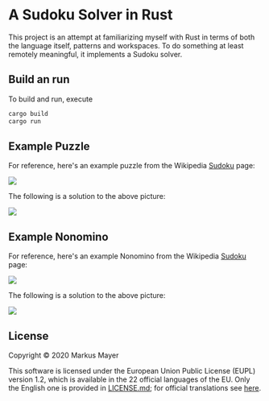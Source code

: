 # A Sudoku Solver in Rust

This project is an attempt at familiarizing myself with Rust in terms of both the
language itself, patterns and workspaces. To do something at least remotely meaningful,
it implements a Sudoku solver.

## Build an run

To build and run, execute

```bash
cargo build
cargo run
```

## Example Puzzle

For reference, here's an example puzzle from the Wikipedia [Sudoku](https://en.wikipedia.org/wiki/Sudoku) page:

![](.readme/puzzle.png)

The following is a solution to the above picture:

![](.readme/solution.png)

## Example Nonomino

For reference, here's an example Nonomino from the Wikipedia [Sudoku](https://en.wikipedia.org/wiki/Sudoku) page:

![](.readme/nonomino.png)

The following is a solution to the above picture:

![](.readme/nonomino-solution.png)

## License

Copyright © 2020 Markus Mayer

This software is licensed under the European Union Public License (EUPL) version
1.2, which is available in the 22 official languages of the EU. Only the English
one is provided in [LICENSE.md](LICENSE.md); for official translations see [here](https://joinup.ec.europa.eu/collection/eupl/eupl-text-eupl-12).
